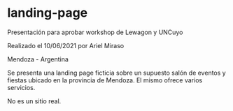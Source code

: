 # landing-page
Presentación para aprobar workshop de Lewagon y UNCuyo

Realizado el 10/06/2021 por Ariel Miraso

Mendoza - Argentina

Se presenta una landing page ficticia sobre un supuesto salón de eventos y fiestas ubicado en la provincia de Mendoza. El mismo ofrece varios servicios.

No es un sitio real.
